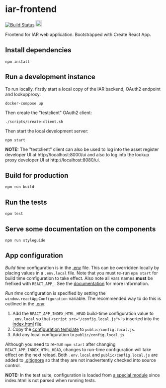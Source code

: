 # iar-frontend
[![Build Status](https://travis-ci.org/uisautomation/iar-frontend.svg?branch=master)](https://travis-ci.org/uisautomation/iar-frontend)
[<img src="https://marker.io/vendor/img/logo/browserstack-logo.svg" height="20">](https://www.browserstack.com/)

Frontend for IAR web application. Bootstrapped with Create React App.

## Install dependencies

`npm install`

## Run a development instance

To run locally, firstly start a local copy of the IAR backend, OAuth2 endpoint
and lookupproxy:

`docker-compose up`

Then create the "testclient" OAuth2 client:

`./scripts/create-client.sh`

Then start the local development server:

`npm start`

**NOTE:** The "testclient" client can also be used to log into the asset register
developer UI at http://localhost:8000/ui and also to log into the lookup proxy
developer UI at http://localhost:8080/ui.

## Build for production

`npm run build`

## Run the tests

`npm test`

## Serve some documentation on the components

`npm run styleguide`

## App configuration

*Build time* configuration is in the [.env](.env) file.
This can be overridden locally by placing values in a `.env.local` file.
Note that you must re-run `npm start` for build time configuration to take
effect. Also note all vars names **must** be frefixed with `REACT_APP_`.  See
the
[documentation](https://github.com/facebook/create-react-app/blob/master/packages/react-scripts/template/README.md#adding-development-environment-variables-in-env)
for more information.

*Run time* configuration is specified by setting the
``window.reactAppConfiguration`` variable. The recommended way to do this is
outlined in the [.env](.env):

1. Add the ``REACT_APP_INDEX_HTML_HEAD`` build-time configuration value to
   ``.env.local`` so that ``<script src="/config.local.js">`` is inserted into
   the [index.html](public/index.html) file.
2. Copy the [configuration template](templates/config.in.js) to
   ``public/config.local.js``.
3. Add any local configuration to ``public/config.local.js``.

Although you need to re-run ``npm start`` after changing
``REACT_APP_INDEX_HTML_HEAD``, changes to run-time configuration will
take effect on the next reload. Both ``.env.local`` and
``public/config.local.js`` are added to [.gitignore](.gitignore) so that they
are not inadvertently checked into source control.

**NOTE:** In the test suite, configuration is loaded from [a special
module](src/test/config.js) since index.html is not parsed when running tests.
